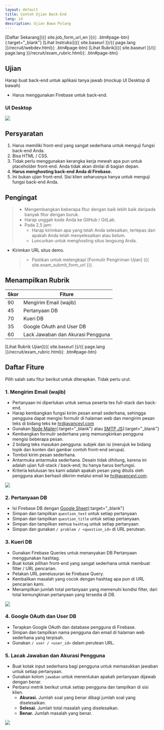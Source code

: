 ```yaml
---
layout: default
title: Contoh Ujian Back-End
lang: id
description: Ujian Bawa Pulang
---
```




[Daftar Sekarang]({{ site.job_form_url_en }}){: .btn#page-btn}{:target="\_blank"}
[Lihat Instruksi]({{ site.baseurl }}/{{ page.lang }}/recruit/webdev.html){: .btn#page-btn}
[Lihat Rubrik]({{ site.baseurl }}/{{ page.lang }}/recruit/exam_rubric.html){: .btn#page-btn}

## Ujian

Harap buat back-end untuk aplikasi tanya jawab (mockup UI Desktop di bawah)

- Harus menggunakan Firebase untuk back-end.

### UI Desktop

<img src='https://lh3.googleusercontent.com/SBQWfwg0cfPBcIyvuK1qAlIX3F3t25vj6uOVahV-E7Rhg-RTKJABufr4rYEHkLd3Cv35n3isUWyFwdEHMeIfsoQ3yDlKKqdhuWvSTz0JuAn3U92Y0nZ_7aC-_raJ9QdxmISoLb0GMw=w1417' />

## Persyaratan

1. Harus memiliki front-end yang sangat sederhana untuk menguji fungsi back-end Anda.
1. Bisa HTML / CSS.
1. Tidak perlu menggunakan kerangka kerja mewah apa pun untuk placeholder front-end. Anda tidak akan dinilai di bagian depan.
1. **Harus menghosting back-end Anda di Firebase.**
1. Ini bukan ujian front-end. Sisi klien seharusnya hanya untuk menguji fungsi back-end Anda.

## Pengingat

> - Mengembangkan beberapa fitur dengan baik lebih baik daripada banyak fitur dengan buruk.
> - Harap unggah kode Anda ke GitHub / GitLab.
> - Pada 2,5 jam:
>   - Harap kirimkan apa yang telah Anda selesaikan, terlepas dari apakah Anda telah menyelesaikan atau belum.
>   - Luncurkan untuk menghosting situs langsung Anda.

- Kirimkan URL situs demo.
  > - Pastikan untuk melengkapi [Formulir Pengiriman Ujian] ({{ site.exam_submit_form_url }}).

## Menampilkan Rubrik

| Skor | Fiture                            |
| ---- | --------------------------------- |
| 90   | Mengirim Email (wajib)            |
| 45   | Pertanyaan DB                     |
| 70   | Kueri DB                          |
| 35   | Google OAuth and User DB          |
| 60   | Lack Jawaban dan Akurasi Pengguna |

[Lihat Rubrik Ujian]({{ site.baseurl }}/{{ page.lang }}/recruit/exam_rubric.html){: .btn#page-btn}

## Daftar Fiture

Pilih salah satu fitur berikut untuk diterapkan. Tidak perlu urut.

### 1. Mengirim Email (wajib)

- Pertanyaan ini diperlukan untuk semua peserta tes full-stack dan back-end.
- Harap kembangkan fungsi kirim pesan email sederhana, sehingga pengguna dapat mengisi formulir di halaman web dan mengirim pesan teks di bidang teks ke hr@avancevl.com
- Gunakan [Node Mailer](https://nodemailer.com/usage/){:target="\_blank"} atau [SMTP JS](https://www.smtpjs.com/){:target="\_blank"}
- Kembangkan formulir sederhana yang memungkinkan pengguna mengisi beberapa pesan.
- 2 bidang teks masukan pengguna: subjek dan isi (merujuk ke bidang topik dan konten dari gambar contoh front-end serupa).
- Tombol kirim pesan sederhana.
- Antarmuka antarmuka sederhana. Desain tidak dihitung, karena ini adalah ujian full-stack / back-end; itu hanya harus berfungsi.
- Kriteria kelulusan tes kami adalah apakah pesan yang ditulis oleh pengguna akan berhasil dikirim melalui email ke hr@avancevl.com.

<img src='https://lh3.googleusercontent.com/FJZRudzsGLDYNQWxezcyzyJHhg7hCVyr7S_7BNwE_LBsahceanzWVnvewnWn_TVbCutBtIVpAJmegz6y5SUOxyfBLBaxFOMLfG74Va8s8CeVZ-ZgOQoEXJv_flH1EW2Yz61l9Mrp9A=w400' />

### 2. Pertanyaan DB

- Isi Firebase DB dengan [Google Sheet](https://docs.google.com/spreadsheets/d/1EmWraWzyvxt7km7MiPxU6PDTXzy05_jUyvwUqHc5nP0/edit?usp=sharing){:target="\_blank"}
- Simpan dan tampilkan `question_text` untuk setiap pertanyaan
- Simpan dan tampilkan `question_title` untuk setiap pertanyaan.
- Simpan dan tampilkan semua `hashtag` untuk setiap pertanyaan.
- Simpan dan gunakan `/ problem / <question_id>` di URL perutean.

### 3. Kueri DB

- Gunakan Firebase Queries untuk menanyakan DB Pertanyaan menggunakan hashtag.
- Buat kotak pilihan front-end yang sangat sederhana untuk membuat filter / URL pencarian.
- Petakan URL penelusuran ke Firebase Query.
- Kembalikan masalah yang cocok dengan hashtag apa pun di URL pencarian kami.
- Menampilkan jumlah total pertanyaan yang memenuhi kondisi filter, dari total kemungkinan pertanyaan yang tersedia di DB.

<img src='https://lh3.googleusercontent.com/zeYaUx3W0Hb8yaiPLHyzTOI_ShGmEIQqTA_Q7b8hyGZ_bfeC8gSK4s6L1okbGhrFPf817zjp-RbRcDZzZ3p51Vv1QxUza9RGTDupaia0jRcepHtTUNAafjEXJBwhzKMnVC_az-nOAw=w370' />

### 4. Google OAuth dan User DB

- Terapkan Google OAuth dan database pengguna di Firebase.
- Simpan dan tampilkan nama pengguna dan email di halaman web sederhana yang terpisah.
- Gunakan `/ user / <user_id>` dalam perutean URL.

### 5. Lacak Jawaban dan Akurasi Pengguna

- Buat kotak input sederhana bagi pengguna untuk memasukkan jawaban untuk setiap pertanyaan.
- Gunakan kolom `jawaban` untuk menentukan apakah pertanyaan dijawab dengan benar.
- Perbarui metrik berikut untuk setiap pengguna dan tampilkan di sisi klien.
  - **Akurasi.** Jumlah soal yang benar dibagi jumlah soal yang diselesaikan.
  - **Selesai.** Jumlah total masalah yang diselesaikan.
  - **Benar.** Jumlah masalah yang benar.

<img src='https://lh3.googleusercontent.com/zRIxNrIztI22WJYDs4EcrjnciyQ2ByIRVSu6R-JCpBCo0e2hT9_g1RwdcBbmyaSebQRUk06NscQ6waV0eiQZ1HTBjcVSg6Ildeo-sc9qhFLRnx1tKgK0u8tlKD0eyMMgMwNWp0cS4A=w260' />